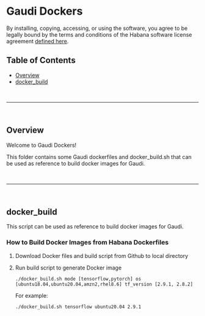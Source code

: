 # Gaudi Dockers

By installing, copying, accessing, or using the software, you agree to be legally bound by the terms and conditions of the Habana software license agreement [defined here](https://habana.ai/habana-outbound-software-license-agreement/).

## Table of Contents
  - [Overview](#overview)
  - [docker_build](#docker_build)


<br />

---

<br />

## Overview

Welcome to Gaudi Dockers!

This folder contains some Gaudi dockerfiles and docker_build.sh that can be used as reference to build docker images for Gaudi.

<br />

---

<br />

## docker_build

This script can be used as reference to build docker images for Gaudi.

### How to Build Docker Images from Habana Dockerfiles

1. Download Docker files and build script from Github to local directory

2. Run build script to generate Docker image
    ```
    ./docker_build.sh mode [tensorflow,pytorch] os [ubuntu18.04,ubuntu20.04,amzn2,rhel8.6] tf_version [2.9.1, 2.8.2]
    ```
    For example:
    ```
    ./docker_build.sh tensorflow ubuntu20.04 2.9.1
    ```
